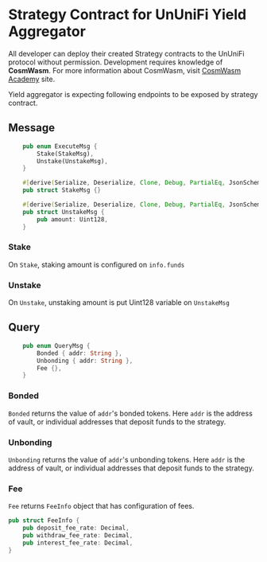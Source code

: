 # Strategy Contract for UnUniFi Yield Aggregator

All developer can deploy their created Strategy contracts to the UnUniFi protocol without permission.
Development requires knowledge of **CosmWasm**.
For more information about CosmWasm, visit [CosmWasm Academy](https://cosmwasm.getlearnworlds.com) site.

Yield aggregator is expecting following endpoints to be exposed by strategy contract.

## Message

```rust
    pub enum ExecuteMsg {
        Stake(StakeMsg),
        Unstake(UnstakeMsg),
    }

    #[derive(Serialize, Deserialize, Clone, Debug, PartialEq, JsonSchema)]
    pub struct StakeMsg {}

    #[derive(Serialize, Deserialize, Clone, Debug, PartialEq, JsonSchema)]
    pub struct UnstakeMsg {
        pub amount: Uint128,
    }
```

### Stake

On `Stake`, staking amount is configured on `info.funds`

### Unstake

On `Unstake`, unstaking amount is put Uint128 variable on `UnstakeMsg`

## Query

````rust
    pub enum QueryMsg {
        Bonded { addr: String },
        Unbonding { addr: String },
        Fee {},
    }
````

### Bonded

`Bonded` returns the value of `addr`'s bonded tokens.
Here `addr` is the address of vault, or individual addresses that deposit funds to the strategy.

### Unbonding

`Unbonding` returns the value of `addr`'s unbonding tokens.
Here `addr` is the address of vault, or individual addresses that deposit funds to the strategy.

### Fee

`Fee` returns `FeeInfo` object that has configuration of fees.

```rust
pub struct FeeInfo {
    pub deposit_fee_rate: Decimal,
    pub withdraw_fee_rate: Decimal,
    pub interest_fee_rate: Decimal,
}
```